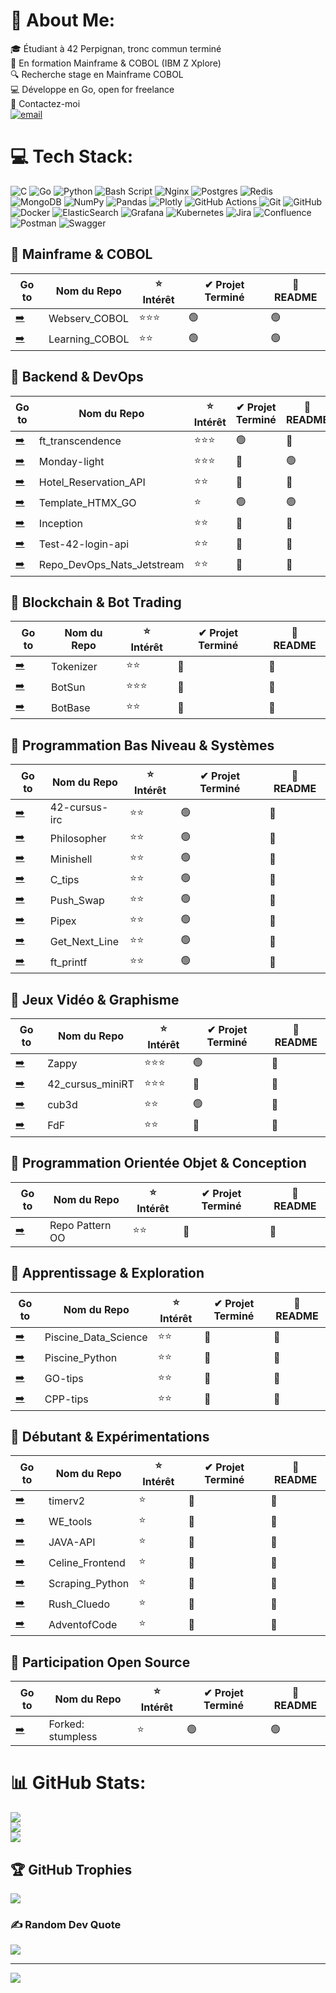 # 💫 About Me:
🎓 Étudiant à 42 Perpignan, tronc commun terminé<br>
📌 En formation Mainframe & COBOL (IBM Z Xplore)<br>
🔍 Recherche stage en Mainframe COBOL<br>
💻 Développe en Go, open for freelance<br>
📩 Contactez-moi<br>
[![email](https://img.shields.io/badge/Email-D14836?logo=gmail&logoColor=white)](mailto:group.jbjd@gmail.com) 

# 💻 Tech Stack:
![C](https://img.shields.io/badge/c-%2300599C.svg?style=for-the-badge&logo=c&logoColor=white) ![Go](https://img.shields.io/badge/go-%2300ADD8.svg?style=for-the-badge&logo=go&logoColor=white) ![Python](https://img.shields.io/badge/python-3670A0?style=for-the-badge&logo=python&logoColor=ffdd54) ![Bash Script](https://img.shields.io/badge/bash_script-%23121011.svg?style=for-the-badge&logo=gnu-bash&logoColor=white) ![Nginx](https://img.shields.io/badge/nginx-%23009639.svg?style=for-the-badge&logo=nginx&logoColor=white) ![Postgres](https://img.shields.io/badge/postgres-%23316192.svg?style=for-the-badge&logo=postgresql&logoColor=white) ![Redis](https://img.shields.io/badge/redis-%23DD0031.svg?style=for-the-badge&logo=redis&logoColor=white) ![MongoDB](https://img.shields.io/badge/MongoDB-%234ea94b.svg?style=for-the-badge&logo=mongodb&logoColor=white) ![NumPy](https://img.shields.io/badge/numpy-%23013243.svg?style=for-the-badge&logo=numpy&logoColor=white) ![Pandas](https://img.shields.io/badge/pandas-%23150458.svg?style=for-the-badge&logo=pandas&logoColor=white) ![Plotly](https://img.shields.io/badge/Plotly-%233F4F75.svg?style=for-the-badge&logo=plotly&logoColor=white) ![GitHub Actions](https://img.shields.io/badge/github%20actions-%232671E5.svg?style=for-the-badge&logo=githubactions&logoColor=white) ![Git](https://img.shields.io/badge/git-%23F05033.svg?style=for-the-badge&logo=git&logoColor=white) ![GitHub](https://img.shields.io/badge/github-%23121011.svg?style=for-the-badge&logo=github&logoColor=white) ![Docker](https://img.shields.io/badge/docker-%230db7ed.svg?style=for-the-badge&logo=docker&logoColor=white) ![ElasticSearch](https://img.shields.io/badge/-ElasticSearch-005571?style=for-the-badge&logo=elasticsearch) ![Grafana](https://img.shields.io/badge/grafana-%23F46800.svg?style=for-the-badge&logo=grafana&logoColor=white) ![Kubernetes](https://img.shields.io/badge/kubernetes-%23326ce5.svg?style=for-the-badge&logo=kubernetes&logoColor=white) ![Jira](https://img.shields.io/badge/jira-%230A0FFF.svg?style=for-the-badge&logo=jira&logoColor=white) ![Confluence](https://img.shields.io/badge/confluence-%23172BF4.svg?style=for-the-badge&logo=confluence&logoColor=white) ![Postman](https://img.shields.io/badge/Postman-FF6C37?style=for-the-badge&logo=postman&logoColor=white) ![Swagger](https://img.shields.io/badge/-Swagger-%23Clojure?style=for-the-badge&logo=swagger&logoColor=white)
###
<h2>🔹 Mainframe & COBOL</h2>
<table>
  <thead>
    <tr>
      <th>Go to</th>
      <th>Nom du Repo</th>
      <th>⭐ Intérêt</th>
      <th>✔ Projet Terminé</th>
      <th>📖 README</th>
    </tr>
  </thead>
  <tbody>
    <tr>
      <td>
        <a href="https://github.com/JeanBaptisteDurand/Webserv_COBOL" target="_blank">➡️</a>
      </td>
      <td>Webserv_COBOL</td>
      <td>⭐⭐⭐</td>
      <td>🟢</td>
      <td>🟢</td>
    </tr>
    <tr>
      <td>
        <a href="https://github.com/JeanBaptisteDurand/Learning_COBOL" target="_blank">➡️</a>
      </td>
      <td>Learning_COBOL</td>
      <td>⭐⭐</td>
      <td>🟢</td>
      <td>🟢</td>
    </tr>
  </tbody>
</table>

<h2>🔹 Backend & DevOps</h2>
<table>
  <thead>
    <tr>
      <th>Go to</th>
      <th>Nom du Repo</th>
      <th>⭐ Intérêt</th>
      <th>✔ Projet Terminé</th>
      <th>📖 README</th>
    </tr>
  </thead>
  <tbody>
    <tr>
      <td>
        <a href="https://github.com/JeanBaptisteDurand/ft_transcendence" target="_blank">➡️</a>
      </td>
      <td>ft_transcendence</td>
      <td>⭐⭐⭐</td>
      <td>🟢</td>
      <td>🔴</td>
    </tr>
    <tr>
      <td>
        <a href="https://github.com/JeanBaptisteDurand/Monday-light" target="_blank">➡️</a>
      </td>
      <td>Monday-light</td>
      <td>⭐⭐⭐</td>
      <td>🔴</td>
      <td>🟢</td>
    </tr>
    <tr>
      <td>
        <a href="https://github.com/JeanBaptisteDurand/Hotel_Reservation_API" target="_blank">➡️</a>
      </td>
      <td>Hotel_Reservation_API</td>
      <td>⭐⭐</td>
      <td>🔴</td>
      <td>🔴</td>
    </tr>
    <tr>
      <td>
        <a href="https://github.com/JeanBaptisteDurand/Template_HTMX_GO" target="_blank">➡️</a>
      </td>
      <td>Template_HTMX_GO</td>
      <td>⭐</td>
      <td>🟢</td>
      <td>🟢</td>
    </tr>
    <tr>
      <td>
        <a href="https://github.com/JeanBaptisteDurand/Inception" target="_blank">➡️</a>
      </td>
      <td>Inception</td>
      <td>⭐⭐</td>
      <td>🔴</td>
      <td>🔴</td>
    </tr>
    <tr>
      <td>
        <a href="https://github.com/JeanBaptisteDurand/Test-42-login-api" target="_blank">➡️</a>
      </td>
      <td>Test-42-login-api</td>
      <td>⭐⭐</td>
      <td>🔴</td>
      <td>🔴</td>
    </tr>
    <tr>
      <td>
        <a href="https://github.com/JeanBaptisteDurand/Repo_DevOps_Nats_Jetstream" target="_blank">➡️</a>
      </td>
      <td>Repo_DevOps_Nats_Jetstream</td>
      <td>⭐⭐</td>
      <td>🔴</td>
      <td>🔴</td>
    </tr>
  </tbody>
</table>

<h2>🔹 Blockchain & Bot Trading</h2>
<table>
  <thead>
    <tr>
      <th>Go to</th>
      <th>Nom du Repo</th>
      <th>⭐ Intérêt</th>
      <th>✔ Projet Terminé</th>
      <th>📖 README</th>
    </tr>
  </thead>
  <tbody>
    <tr>
      <td>
        <a href="https://github.com/JeanBaptisteDurand/Tokenizer" target="_blank">➡️</a>
      </td>
      <td>Tokenizer</td>
      <td>⭐⭐</td>
      <td>🔴</td>
      <td>🔴</td>
    </tr>
    <tr>
      <td>
        <a href="https://github.com/JeanBaptisteDurand/BotSun" target="_blank">➡️</a>
      </td>
      <td>BotSun</td>
      <td>⭐⭐⭐</td>
      <td>🔴</td>
      <td>🔴</td>
    </tr>
    <tr>
      <td>
        <a href="https://github.com/JeanBaptisteDurand/BotBase" target="_blank">➡️</a>
      </td>
      <td>BotBase</td>
      <td>⭐⭐</td>
      <td>🔴</td>
      <td>🔴</td>
    </tr>
  </tbody>
</table>

<h2>🔹 Programmation Bas Niveau & Systèmes</h2>
<table>
  <thead>
    <tr>
      <th>Go to</th>
      <th>Nom du Repo</th>
      <th>⭐ Intérêt</th>
      <th>✔ Projet Terminé</th>
      <th>📖 README</th>
    </tr>
  </thead>
  <tbody>
    <tr>
      <td>
        <a href="https://github.com/JeanBaptisteDurand/42-cursus-irc" target="_blank">➡️</a>
      </td>
      <td>42-cursus-irc</td>
      <td>⭐⭐</td>
      <td>🟢</td>
      <td>🔴</td>
    </tr>
    <tr>
      <td>
        <a href="https://github.com/JeanBaptisteDurand/Philosopher" target="_blank">➡️</a>
      </td>
      <td>Philosopher</td>
      <td>⭐⭐</td>
      <td>🟢</td>
      <td>🔴</td>
    </tr>
    <tr>
      <td>
        <a href="https://github.com/JeanBaptisteDurand/Minishell" target="_blank">➡️</a>
      </td>
      <td>Minishell</td>
      <td>⭐⭐</td>
      <td>🟢</td>
      <td>🔴</td>
    </tr>
    <tr>
      <td>
        <a href="https://github.com/JeanBaptisteDurand/C_tips" target="_blank">➡️</a>
      </td>
      <td>C_tips</td>
      <td>⭐⭐</td>
      <td>🟢</td>
      <td>🔴</td>
    </tr>
    <tr>
      <td>
        <a href="https://github.com/JeanBaptisteDurand/Push_Swap" target="_blank">➡️</a>
      </td>
      <td>Push_Swap</td>
      <td>⭐⭐</td>
      <td>🟢</td>
      <td>🔴</td>
    </tr>
    <tr>
      <td>
        <a href="https://github.com/JeanBaptisteDurand/Pipex" target="_blank">➡️</a>
      </td>
      <td>Pipex</td>
      <td>⭐⭐</td>
      <td>🟢</td>
      <td>🔴</td>
    </tr>
    <tr>
      <td>
        <a href="https://github.com/JeanBaptisteDurand/Get_Next_Line" target="_blank">➡️</a>
      </td>
      <td>Get_Next_Line</td>
      <td>⭐⭐</td>
      <td>🟢</td>
      <td>🔴</td>
    </tr>
    <tr>
      <td>
        <a href="https://github.com/JeanBaptisteDurand/ft_printf" target="_blank">➡️</a>
      </td>
      <td>ft_printf</td>
      <td>⭐⭐</td>
      <td>🟢</td>
      <td>🔴</td>
    </tr>
  </tbody>
</table>

<h2>🔹 Jeux Vidéo & Graphisme</h2>
<table>
  <thead>
    <tr>
      <th>Go to</th>
      <th>Nom du Repo</th>
      <th>⭐ Intérêt</th>
      <th>✔ Projet Terminé</th>
      <th>📖 README</th>
    </tr>
  </thead>
  <tbody>
    <tr>
      <td>
        <a href="https://github.com/JeanBaptisteDurand/Zappy" target="_blank">➡️</a>
      </td>
      <td>Zappy</td>
      <td>⭐⭐⭐</td>
      <td>🟢</td>
      <td>🔴</td>
    </tr>
    <tr>
      <td>
        <a href="https://github.com/JeanBaptisteDurand/42_cursus_miniRT" target="_blank">➡️</a>
      </td>
      <td>42_cursus_miniRT</td>
      <td>⭐⭐⭐</td>
      <td>🔴</td>
      <td>🔴</td>
    </tr>
    <tr>
      <td>
        <a href="https://github.com/JeanBaptisteDurand/cub3d" target="_blank">➡️</a>
      </td>
      <td>cub3d</td>
      <td>⭐⭐</td>
      <td>🟢</td>
      <td>🔴</td>
    </tr>
    <tr>
      <td>
        <a href="https://github.com/JeanBaptisteDurand/FdF" target="_blank">➡️</a>
      </td>
      <td>FdF</td>
      <td>⭐⭐</td>
      <td>🔴</td>
      <td>🔴</td>
    </tr>
  </tbody>
</table>

<h2>🔹 Programmation Orientée Objet & Conception</h2>
<table>
  <thead>
    <tr>
      <th>Go to</th>
      <th>Nom du Repo</th>
      <th>⭐ Intérêt</th>
      <th>✔ Projet Terminé</th>
      <th>📖 README</th>
    </tr>
  </thead>
  <tbody>
    <tr>
      <td>
        <a href="https://github.com/JeanBaptisteDurand/Repo_Pattern_OO" target="_blank">➡️</a>
      </td>
      <td>Repo Pattern OO</td>
      <td>⭐⭐</td>
      <td>🔴</td>
      <td>🔴</td>
    </tr>
  </tbody>
</table>

<h2>🔹 Apprentissage & Exploration</h2>
<table>
  <thead>
    <tr>
      <th>Go to</th>
      <th>Nom du Repo</th>
      <th>⭐ Intérêt</th>
      <th>✔ Projet Terminé</th>
      <th>📖 README</th>
    </tr>
  </thead>
  <tbody>
    <tr>
      <td>
        <a href="https://github.com/JeanBaptisteDurand/Piscine_Data_Science" target="_blank">➡️</a>
      </td>
      <td>Piscine_Data_Science</td>
      <td>⭐⭐</td>
      <td>🔴</td>
      <td>🔴</td>
    </tr>
    <tr>
      <td>
        <a href="https://github.com/JeanBaptisteDurand/Piscine_Python" target="_blank">➡️</a>
      </td>
      <td>Piscine_Python</td>
      <td>⭐⭐</td>
      <td>🔴</td>
      <td>🔴</td>
    </tr>
    <tr>
      <td>
        <a href="https://github.com/JeanBaptisteDurand/GO-tips" target="_blank">➡️</a>
      </td>
      <td>GO-tips</td>
      <td>⭐⭐</td>
      <td>🔴</td>
      <td>🔴</td>
    </tr>
    <tr>
      <td>
        <a href="https://github.com/JeanBaptisteDurand/CPP-tips" target="_blank">➡️</a>
      </td>
      <td>CPP-tips</td>
      <td>⭐⭐</td>
      <td>🔴</td>
      <td>🔴</td>
    </tr>
  </tbody>
</table>

<h2>🔹 Débutant & Expérimentations</h2>
<table>
  <thead>
    <tr>
      <th>Go to</th>
      <th>Nom du Repo</th>
      <th>⭐ Intérêt</th>
      <th>✔ Projet Terminé</th>
      <th>📖 README</th>
    </tr>
  </thead>
  <tbody>
    <tr>
      <td>
        <a href="https://github.com/JeanBaptisteDurand/timerv2" target="_blank">➡️</a>
      </td>
      <td>timerv2</td>
      <td>⭐</td>
      <td>🔴</td>
      <td>🔴</td>
    </tr>
    <tr>
      <td>
        <a href="https://github.com/JeanBaptisteDurand/WE_tools" target="_blank">➡️</a>
      </td>
      <td>WE_tools</td>
      <td>⭐</td>
      <td>🔴</td>
      <td>🔴</td>
    </tr>
    <tr>
      <td>
        <a href="https://github.com/JeanBaptisteDurand/JAVA-API" target="_blank">➡️</a>
      </td>
      <td>JAVA-API</td>
      <td>⭐</td>
      <td>🔴</td>
      <td>🔴</td>
    </tr>
    <tr>
      <td>
        <a href="https://github.com/JeanBaptisteDurand/Celine_Frontend" target="_blank">➡️</a>
      </td>
      <td>Celine_Frontend</td>
      <td>⭐</td>
      <td>🔴</td>
      <td>🔴</td>
    </tr>
    <tr>
      <td>
        <a href="https://github.com/JeanBaptisteDurand/Scraping_Python" target="_blank">➡️</a>
      </td>
      <td>Scraping_Python</td>
      <td>⭐</td>
      <td>🔴</td>
      <td>🔴</td>
    </tr>
    <tr>
      <td>
        <a href="https://github.com/JeanBaptisteDurand/Rush_Cluedo" target="_blank">➡️</a>
      </td>
      <td>Rush_Cluedo</td>
      <td>⭐</td>
      <td>🔴</td>
      <td>🔴</td>
    </tr>
    <tr>
      <td>
        <a href="https://github.com/JeanBaptisteDurand/AdventofCode" target="_blank">➡️</a>
      </td>
      <td>AdventofCode</td>
      <td>⭐</td>
      <td>🔴</td>
      <td>🔴</td>
    </tr>
  </tbody>
</table>

<h2>🔹 Participation Open Source</h2>
<table>
  <thead>
    <tr>
      <th>Go to</th>
      <th>Nom du Repo</th>
      <th>⭐ Intérêt</th>
      <th>✔ Projet Terminé</th>
      <th>📖 README</th>
    </tr>
  </thead>
  <tbody>
    <tr>
      <td>
        <a href="https://github.com/JeanBaptisteDurand/stumpless" target="_blank">➡️</a>
      </td>
      <td>Forked: stumpless</td>
      <td>⭐</td>
      <td>🟢</td>
      <td>🟢</td>
    </tr>
  </tbody>
</table>

# 📊 GitHub Stats:
![](https://github-readme-stats.vercel.app/api?username=JeanBaptisteDurand&theme=radical&hide_border=false&include_all_commits=false&count_private=true)<br/>
![](https://nirzak-streak-stats.vercel.app/?user=JeanBaptisteDurand&theme=radical&hide_border=false)<br/>
![](https://github-readme-stats.vercel.app/api/top-langs/?username=JeanBaptisteDurand&theme=radical&hide_border=false&include_all_commits=false&count_private=true&layout=compact)

## 🏆 GitHub Trophies
![](https://github-profile-trophy.vercel.app/?username=JeanBaptisteDurand&theme=radical&no-frame=false&no-bg=true&margin-w=4)

### ✍️ Random Dev Quote
![](https://quotes-github-readme.vercel.app/api?type=horizontal&theme=radical)

---
[![](https://visitcount.itsvg.in/api?id=JeanBaptisteDurand&icon=0&color=0)](https://visitcount.itsvg.in)

<!-- Proudly created with GPRM ( https://gprm.itsvg.in ) -->

###
